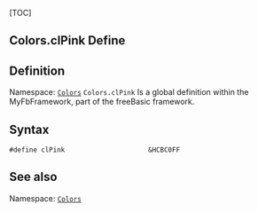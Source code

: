 [TOC]
## Colors.clPink Define

## Definition
Namespace: [`Colors`](Colors.md)
`Colors.clPink` Is a global definition within the MyFbFramework, part of the freeBasic framework.
## Syntax

```freeBasic
#define clPink                     &HCBC0FF
```

## See also
Namespace: [`Colors`](Colors.md)
